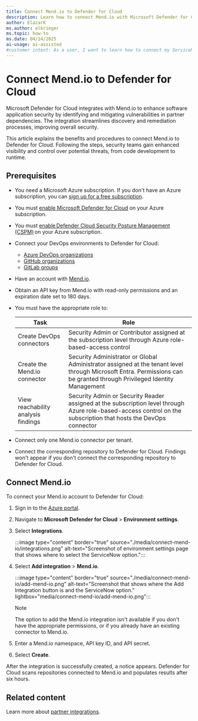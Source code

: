 ```yaml
---
title: Connect Mend.io to Defender for Cloud
description: Learn how to connect Mend.io with Microsoft Defender for Cloud to enhance vulnerability analysis and gain visibility of critical vulnerabilities.
author: ElazarK
ms.author: elkrieger
ms.topic: how-to
ms.date: 04/24/2025
ai-usage: ai-assisted
#customer intent: As a user, I want to learn how to connect my ServiceNow account with Microsoft Defender for Cloud so that I can enhance the existing vulnerability analysis security capabilities that are provided by Defender for Cloud for comprehensive code to runtime visibility of critical vulnerabilities.
---
```


# Connect Mend.io to Defender for Cloud

Microsoft Defender for Cloud integrates with Mend.io to enhance software application security by identifying and mitigating vulnerabilities in partner dependencies. The integration streamlines discovery and remediation processes, improving overall security.

This article explains the benefits and procedures to connect Mend.io to Defender for Cloud. Following the steps, security teams gain enhanced visibility and control over potential threats, from code development to runtime.

## Prerequisites

- You need a Microsoft Azure subscription. If you don't have an Azure subscription, you can [sign up for a free subscription](https://azure.microsoft.com/pricing/free-trial/).

- You must [enable Microsoft Defender for Cloud](get-started.md#enable-defender-for-cloud-on-your-azure-subscription) on your Azure subscription.

- You must [enable Defender Cloud Security Posture Management (CSPM)](tutorial-enable-cspm-plan.md) on your Azure subscription.

- Connect your DevOps environments to Defender for Cloud:
  - [Azure DevOps organizations](quickstart-onboard-devops.md)
  - [GitHub organizations](quickstart-onboard-github.md)
  - [GitLab groups](quickstart-onboard-devops.md)

- Have an account with [Mend.io](https://www.mend.io/).

- Obtain an API key from Mend.io with read-only permissions and an expiration date set to 180 days.

- You must have the appropriate role to:

    | Task | Role |
    |--|--|
    | Create DevOps connectors | Security Admin or Contributor assigned at the subscription level through Azure role-based-access control |
    | Create the Mend.io connector | Security Administrator or Global Administrator assigned at the tenant level through Microsoft Entra. Permissions can be granted through Privileged Identity Management |
    | View reachability analysis findings | Security Admin or Security Reader assigned at the subscription level through Azure role-based-access control on the subscription that hosts the DevOps connector |

- Connect only one Mend.io connector per tenant.

- Connect the corresponding repository to Defender for Cloud. Findings won't appear if you don't connect the corresponding repository to Defender for Cloud.

## Connect Mend.io

To connect your Mend.io account to Defender for Cloud:

1. Sign in to the [Azure portal](https://portal.azure.com/).

1. Navigate to **Microsoft Defender for Cloud** > **Environment settings**.

1. Select **Integrations**.

   :::image type="content" border="true" source="./media/connect-mend-io/integrations.png" alt-text="Screenshot of environment settings page that shows where to select the ServiceNow option.":::

1. Select **Add integration** > **Mend.io**.

   :::image type="content" border="true" source="./media/connect-mend-io/add-mend-io.png" alt-text="Screenshot that shows where the Add Integration button is and the ServiceNow option." lightbox="media/connect-mend-io/add-mend-io.png":::

    > [!NOTE] 
    > The option to add the Mend.io integration isn't available if you don't have the appropriate permissions, or if you already have an existing connector to Mend.io.

1. Enter a Mend.io namespace, API key ID, and API secret.

1. Select **Create**.

After the integration is successfully created, a notice appears. Defender for Cloud scans repositories connected to Mend.io and populates results after six hours.

## Related content

Learn more about [partner integrations](partner-integrations.md).
